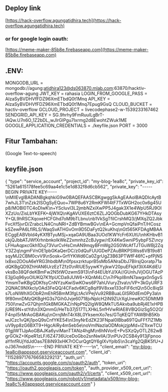 ## Deploy link
[https://hack-overflow.agungatidhira.tech](https://hack-overflow.agungatidhira.tech)

### or for google login oauth:
[https://meme-maker-85b8e.firebaseapp.com](https://meme-maker-85b8e.firebaseapp.com)

## .ENV:
MONGODB_URL = mongodb://agung:atidhira123@ds063870.mlab.com:63870/hacktiv-overflow-agung
JWT_KEY = rahasia
LOGIN_FROM_GOOGLE_PASS = AIzaSyBVDHVfFDZ96XmETbdQ0t1Mnq
API_KEY = AIzaSyBVDHVfFDZ96XmETbdQ0t1Mnq7Epug9GsQ
CLOUD_BUCKET = hactiv-overflow
GCLOUD_PROJECT = livecodephase2-w-1539233167462
SENDGRID_API_KEY = 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
GOOGLE_APPLICATION_CREDENTIALS = ./keyfile.json
PORT = 3000

## Fitur Tambahan: 
(Google Text-to-speech)

## keyfile.json
{
  "type": "service_account",
  "project_id": "my-blog-1ea8c",
  "private_key_id": "5261a615178fee5c69aa4e1c5e1d832f8d6cb562",
  "private_key": "-----BEGIN PRIVATE KEY-----\nMIIEvgIBADANBgkqhkiG9w0BAQEFAASCBKgwggSkAgEAAoIBAQDIcAytB7whJL3T\nZzk2ISOgSyEQuo+7WP8u6Y2RmKFWl4tF7TxWGH2oc0x6g45Up8/MOBI0TC4oDlwK\n+YScluvI3L2jmbNZxiXwPP5J4gak3X1e4WpU5RJ9OlXZzUo/ZisLbYKEFK+4jWXQ\nKgAVUXE6ztC6ZLJQOGbDubKG67YHkDTAsyY+QL9hRSCXqoxeHCFGhd7oM9bTLbnu\nb1VkSgTfilCrshMQ3/jMXqZQ2JbkFvcXf5jvrD/ZrabcLN4CnuNRI+ZdBYBmwBGv\nEA+GcmpVnQfaiPnT/HCoszkSZewPA6LfIRLS/WaqSvATHGvOm9D5DaFytQ2kuKhq\nGt565KFDAgMBAAECggEABVbld4yKXfBTyuMSj+xqaGA9UBaa3UOd1KWYcFr6XUtU\nhKHbvB1okjQJbbATJWfXrhnbnkoIkWeZ2xmnhzZcBJygw/rEX4KwSwniP5ybpF5Z\ncyLFHuAqpxcGkh1Duj73VurCvHsCmAN9mqyBFmWg2GS0WcAfTJTGuWBj2ZqY3Z2q\ngmFVnOE1pbGKaQerDC/z0dQuFUUGDePZAuBRKPSWss6VB19o81sqyMJ2CBM0cvV9\nSosk+GrflYKWd6Ca0ZgrUgZ3B63PTWfF46fC+pfPjNSlxBxo2DOsA6eYRG3hbdbM\n0fpsxzrktuprB5sMb5ANraDbJ7BIrsjQoratp71adQKBgQD9ZhHAN6UrzEzTZfz0\nRIUE5yywKYyjkwV20puEFkjkf3liX4KdiEUvksBo38QFdeKBmFw2N5tWOzwmS913\nFd4EUbYJ/XA//GUnhJVjOGUTAzPE3jjGq96yoOlUKQ7K1fpUCDa9JUW6+XQnM4LC\n7rPkpI8mN7awgx0n5gvSYmsmTwKBgQDKfsyCnNYzuKwiSwKOws6P7ahUVuryZtva\n/VP+3kGyURF32QNAC9NXkcIyOAd3FeQQ/4CFadv6KCg8qif9V8xxe133oFiF6ctQ\n5Oc8iqSls7LoNIWhXGObR2mEhR5BmM3fgLtAcVPejVu92RBBuaLGISR0dEm0Py3a\n9f80mnDMzQKBgHG3s7Gih0Jvje60718jvNplcH2iN9ZUrXgUrewKIC5DMtM9750I\nwZvG7Qhjm1GkBMGKAZ/nNpPtQ2IgW8QMkTU5Akvba9ubRj4E1xHPBjURE9N+stYd\n3XQmmG/HeTb37j517TLXHkL5nfHVwRIAE8VBQGizSg5O2O/F4npI5rMrAoGBAKuj\nOrnjMnT4rX8L0YksemXo7es/GTqKEQTYAWBhB5KbwJCzc1vQKj1poQ9sCnfYKE54\nI3nyNrEdZK23FNpal0IBba69TQuFFf7lZ1MbuV9yp8zG6BXT9+HgcAIRy4mSeb5e\noVmINazIaODMokjzjpMd+IZ1IxwTCU01gjIWTlJpAoGBAJKa6yviManTTANz4hgM\n6hNVorE+PvSXzQyOTLZ62wBgrGOkZ+IKpeR1zLF/6Z4736UceDoGbo2snNwllA/3\nPUv2CSB4y913jFpnooaYfnfRUjYdJdOas7E8iN93xHK7rOCurQgtQY6gIXvYplbS\n3caYg2QjBK5fU+JoJ367mddS\n-----END PRIVATE KEY-----\n",
  "client_email": "my-blog-1ea8c@appspot.gserviceaccount.com",
  "client_id": "115289717676658329213",
  "auth_uri": "https://accounts.google.com/o/oauth2/auth",
  "token_uri": "https://oauth2.googleapis.com/token",
  "auth_provider_x509_cert_url": "https://www.googleapis.com/oauth2/v1/certs",
  "client_x509_cert_url": "https://www.googleapis.com/robot/v1/metadata/x509/my-blog-1ea8c%40appspot.gserviceaccount.com"
}
